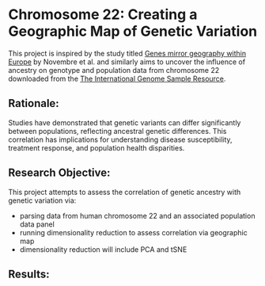 # Chromosome 22: Creating a Geographic Map of Genetic Variation

This project is inspired by the study titled [Genes mirror geography within Europe](https://www.ncbi.nlm.nih.gov/pmc/articles/PMC2735096/) by Novembre et al. and similarly aims to uncover the influence of ancestry on genotype and population data from chromosome 22 downloaded from the [The International Genome Sample Resource](https://www.internationalgenome.org/).

## Rationale:
Studies have demonstrated that genetic variants can differ significantly between populations, reflecting ancestral genetic differences. This correlation has implications for understanding disease susceptibility, treatment response, and population health disparities.

## Research Objective:
This project attempts to assess the correlation of genetic ancestry with genetic variation via:
- parsing data from human chromosome 22 and an associated population data panel
- running dimensionality reduction to assess correlation via geographic map
- dimensionality reduction will include PCA and tSNE
  
## Results:

